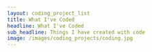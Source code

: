 ```yaml
---
layout: coding_project_list
title: What I've Coded
headline: What I've Coded
sub_headline: Things I have created with code
image: /images/coding_projects/coding.jpg
---
```

